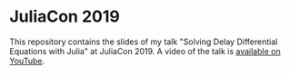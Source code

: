 # JuliaCon 2019

This repository contains the slides of my talk "Solving Delay Differential Equations with Julia" at JuliaCon 2019. A video of the talk is [available on YouTube](https://www.youtube.com/watch?v=8srePpkofIU).
